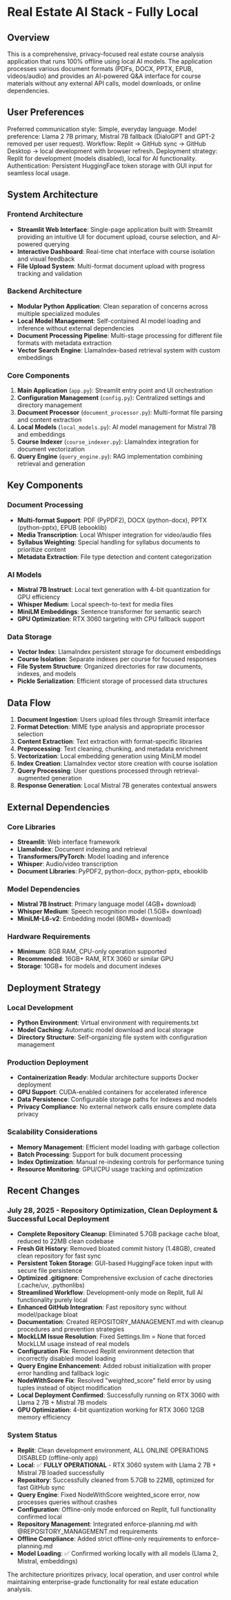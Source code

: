 # Real Estate AI Stack - Fully Local

## Overview

This is a comprehensive, privacy-focused real estate course analysis application that runs 100% offline using local AI models. The application processes various document formats (PDFs, DOCX, PPTX, EPUB, videos/audio) and provides an AI-powered Q&A interface for course materials without any external API calls, model downloads, or online dependencies.

## User Preferences

Preferred communication style: Simple, everyday language.
Model preference: Llama 2 7B primary, Mistral 7B fallback (DialoGPT and GPT-2 removed per user request).
Workflow: Replit → GitHub sync → GitHub Desktop → local development with browser refresh.
Deployment strategy: Replit for development (models disabled), local for AI functionality.
Authentication: Persistent HuggingFace token storage with GUI input for seamless local usage.

## System Architecture

### Frontend Architecture
- **Streamlit Web Interface**: Single-page application built with Streamlit providing an intuitive UI for document upload, course selection, and AI-powered querying
- **Interactive Dashboard**: Real-time chat interface with course isolation and visual feedback
- **File Upload System**: Multi-format document upload with progress tracking and validation

### Backend Architecture
- **Modular Python Application**: Clean separation of concerns across multiple specialized modules
- **Local Model Management**: Self-contained AI model loading and inference without external dependencies
- **Document Processing Pipeline**: Multi-stage processing for different file formats with metadata extraction
- **Vector Search Engine**: LlamaIndex-based retrieval system with custom embeddings

### Core Components
1. **Main Application** (`app.py`): Streamlit entry point and UI orchestration
2. **Configuration Management** (`config.py`): Centralized settings and directory management
3. **Document Processor** (`document_processor.py`): Multi-format file parsing and content extraction
4. **Local Models** (`local_models.py`): AI model management for Mistral 7B and embeddings
5. **Course Indexer** (`course_indexer.py`): LlamaIndex integration for document vectorization
6. **Query Engine** (`query_engine.py`): RAG implementation combining retrieval and generation

## Key Components

### Document Processing
- **Multi-format Support**: PDF (PyPDF2), DOCX (python-docx), PPTX (python-pptx), EPUB (ebooklib)
- **Media Transcription**: Local Whisper integration for video/audio files
- **Syllabus Weighting**: Special handling for syllabus documents to prioritize content
- **Metadata Extraction**: File type detection and content categorization

### AI Models
- **Mistral 7B Instruct**: Local text generation with 4-bit quantization for GPU efficiency
- **Whisper Medium**: Local speech-to-text for media files
- **MiniLM Embeddings**: Sentence transformer for semantic search
- **GPU Optimization**: RTX 3060 targeting with CPU fallback support

### Data Storage
- **Vector Index**: LlamaIndex persistent storage for document embeddings
- **Course Isolation**: Separate indexes per course for focused responses
- **File System Structure**: Organized directories for raw documents, indexes, and models
- **Pickle Serialization**: Efficient storage of processed data structures

## Data Flow

1. **Document Ingestion**: Users upload files through Streamlit interface
2. **Format Detection**: MIME type analysis and appropriate processor selection
3. **Content Extraction**: Text extraction with format-specific libraries
4. **Preprocessing**: Text cleaning, chunking, and metadata enrichment
5. **Vectorization**: Local embedding generation using MiniLM model
6. **Index Creation**: LlamaIndex vector store creation with course isolation
7. **Query Processing**: User questions processed through retrieval-augmented generation
8. **Response Generation**: Local Mistral 7B generates contextual answers

## External Dependencies

### Core Libraries
- **Streamlit**: Web interface framework
- **LlamaIndex**: Document indexing and retrieval
- **Transformers/PyTorch**: Model loading and inference
- **Whisper**: Audio/video transcription
- **Document Libraries**: PyPDF2, python-docx, python-pptx, ebooklib

### Model Dependencies
- **Mistral 7B Instruct**: Primary language model (4GB+ download)
- **Whisper Medium**: Speech recognition model (1.5GB+ download)
- **MiniLM-L6-v2**: Embedding model (80MB+ download)

### Hardware Requirements
- **Minimum**: 8GB RAM, CPU-only operation supported
- **Recommended**: 16GB+ RAM, RTX 3060 or similar GPU
- **Storage**: 10GB+ for models and document indexes

## Deployment Strategy

### Local Development
- **Python Environment**: Virtual environment with requirements.txt
- **Model Caching**: Automatic model download and local storage
- **Directory Structure**: Self-organizing file system with configuration management

### Production Deployment
- **Containerization Ready**: Modular architecture supports Docker deployment
- **GPU Support**: CUDA-enabled containers for accelerated inference
- **Data Persistence**: Configurable storage paths for indexes and models
- **Privacy Compliance**: No external network calls ensure complete data privacy

### Scalability Considerations
- **Memory Management**: Efficient model loading with garbage collection
- **Batch Processing**: Support for bulk document processing
- **Index Optimization**: Manual re-indexing controls for performance tuning
- **Resource Monitoring**: GPU/CPU usage tracking and optimization

## Recent Changes

### July 28, 2025 - Repository Optimization, Clean Deployment & Successful Local Deployment
- **Complete Repository Cleanup**: Eliminated 5.7GB package cache bloat, reduced to 22MB clean codebase
- **Fresh Git History**: Removed bloated commit history (1.48GB), created clean repository for fast sync
- **Persistent Token Storage**: GUI-based HuggingFace token input with secure file persistence
- **Optimized .gitignore**: Comprehensive exclusion of cache directories (.cache/uv, .pythonlibs)
- **Streamlined Workflow**: Development-only mode on Replit, full AI functionality purely local
- **Enhanced GitHub Integration**: Fast repository sync without model/package bloat
- **Documentation**: Created REPOSITORY_MANAGEMENT.md with cleanup procedures and prevention strategies
- **MockLLM Issue Resolution**: Fixed Settings.llm = None that forced MockLLM usage instead of real models
- **Configuration Fix**: Removed Replit environment detection that incorrectly disabled model loading
- **Query Engine Enhancement**: Added robust initialization with proper error handling and fallback logic
- **NodeWithScore Fix**: Resolved "weighted_score" field error by using tuples instead of object modification
- **Local Deployment Confirmed**: Successfully running on RTX 3060 with Llama 2 7B + Mistral 7B models
- **GPU Optimization**: 4-bit quantization working for RTX 3060 12GB memory efficiency

### System Status
- **Replit**: Clean development environment, ALL ONLINE OPERATIONS DISABLED (offline-only app)
- **Local**: ✅ **FULLY OPERATIONAL** - RTX 3060 system with Llama 2 7B + Mistral 7B loaded successfully
- **Repository**: Successfully cleaned from 5.7GB to 22MB, optimized for fast GitHub sync
- **Query Engine**: Fixed NodeWithScore weighted_score error, now processes queries without crashes
- **Configuration**: Offline-only mode enforced on Replit, full functionality confirmed local
- **Repository Management**: Integrated enforce-planning.md with @REPOSITORY_MANAGEMENT.md requirements
- **Offline Compliance**: Added strict offline-only requirements to enforce-planning.md
- **Model Loading**: ✅ Confirmed working locally with all models (Llama 2, Mistral, embeddings)

The architecture prioritizes privacy, local operation, and user control while maintaining enterprise-grade functionality for real estate education analysis.